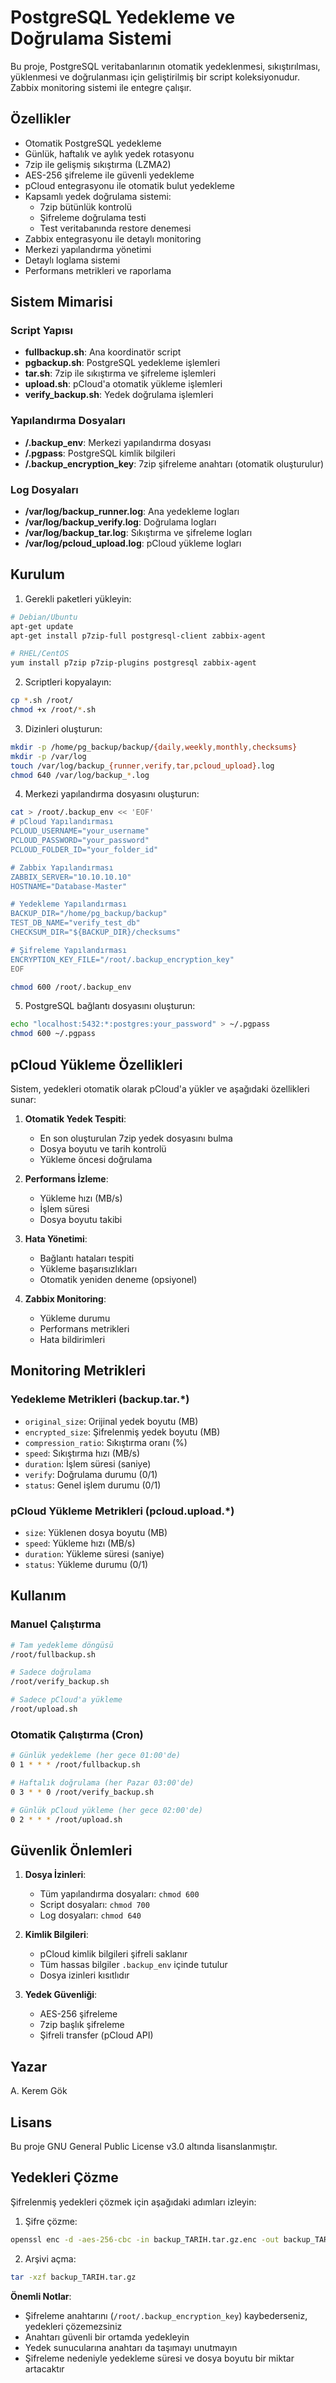 # PostgreSQL Yedekleme ve Doğrulama Sistemi

Bu proje, PostgreSQL veritabanlarının otomatik yedeklenmesi, sıkıştırılması, yüklenmesi ve doğrulanması için geliştirilmiş bir script koleksiyonudur. Zabbix monitoring sistemi ile entegre çalışır.

## Özellikler

- Otomatik PostgreSQL yedekleme
- Günlük, haftalık ve aylık yedek rotasyonu
- 7zip ile gelişmiş sıkıştırma (LZMA2)
- AES-256 şifreleme ile güvenli yedekleme
- pCloud entegrasyonu ile otomatik bulut yedekleme
- Kapsamlı yedek doğrulama sistemi:
  - 7zip bütünlük kontrolü
  - Şifreleme doğrulama testi
  - Test veritabanında restore denemesi
- Zabbix entegrasyonu ile detaylı monitoring
- Merkezi yapılandırma yönetimi
- Detaylı loglama sistemi
- Performans metrikleri ve raporlama

## Sistem Mimarisi

### Script Yapısı
- **fullbackup.sh**: Ana koordinatör script
- **pgbackup.sh**: PostgreSQL yedekleme işlemleri
- **tar.sh**: 7zip ile sıkıştırma ve şifreleme işlemleri
- **upload.sh**: pCloud'a otomatik yükleme işlemleri
- **verify_backup.sh**: Yedek doğrulama işlemleri

### Yapılandırma Dosyaları
- **/.backup_env**: Merkezi yapılandırma dosyası
- **/.pgpass**: PostgreSQL kimlik bilgileri
- **/.backup_encryption_key**: 7zip şifreleme anahtarı (otomatik oluşturulur)

### Log Dosyaları
- **/var/log/backup_runner.log**: Ana yedekleme logları
- **/var/log/backup_verify.log**: Doğrulama logları
- **/var/log/backup_tar.log**: Sıkıştırma ve şifreleme logları
- **/var/log/pcloud_upload.log**: pCloud yükleme logları

## Kurulum

1. Gerekli paketleri yükleyin:
```bash
# Debian/Ubuntu
apt-get update
apt-get install p7zip-full postgresql-client zabbix-agent

# RHEL/CentOS
yum install p7zip p7zip-plugins postgresql zabbix-agent
```

2. Scriptleri kopyalayın:
```bash
cp *.sh /root/
chmod +x /root/*.sh
```

3. Dizinleri oluşturun:
```bash
mkdir -p /home/pg_backup/backup/{daily,weekly,monthly,checksums}
mkdir -p /var/log
touch /var/log/backup_{runner,verify,tar,pcloud_upload}.log
chmod 640 /var/log/backup_*.log
```

4. Merkezi yapılandırma dosyasını oluşturun:
```bash
cat > /root/.backup_env << 'EOF'
# pCloud Yapılandırması
PCLOUD_USERNAME="your_username"
PCLOUD_PASSWORD="your_password"
PCLOUD_FOLDER_ID="your_folder_id"

# Zabbix Yapılandırması
ZABBIX_SERVER="10.10.10.10"
HOSTNAME="Database-Master"

# Yedekleme Yapılandırması
BACKUP_DIR="/home/pg_backup/backup"
TEST_DB_NAME="verify_test_db"
CHECKSUM_DIR="${BACKUP_DIR}/checksums"

# Şifreleme Yapılandırması
ENCRYPTION_KEY_FILE="/root/.backup_encryption_key"
EOF

chmod 600 /root/.backup_env
```

5. PostgreSQL bağlantı dosyasını oluşturun:
```bash
echo "localhost:5432:*:postgres:your_password" > ~/.pgpass
chmod 600 ~/.pgpass
```

## pCloud Yükleme Özellikleri

Sistem, yedekleri otomatik olarak pCloud'a yükler ve aşağıdaki özellikleri sunar:

1. **Otomatik Yedek Tespiti**:
   - En son oluşturulan 7zip yedek dosyasını bulma
   - Dosya boyutu ve tarih kontrolü
   - Yükleme öncesi doğrulama

2. **Performans İzleme**:
   - Yükleme hızı (MB/s)
   - İşlem süresi
   - Dosya boyutu takibi

3. **Hata Yönetimi**:
   - Bağlantı hataları tespiti
   - Yükleme başarısızlıkları
   - Otomatik yeniden deneme (opsiyonel)

4. **Zabbix Monitoring**:
   - Yükleme durumu
   - Performans metrikleri
   - Hata bildirimleri

## Monitoring Metrikleri

### Yedekleme Metrikleri (backup.tar.*)
- `original_size`: Orijinal yedek boyutu (MB)
- `encrypted_size`: Şifrelenmiş yedek boyutu (MB)
- `compression_ratio`: Sıkıştırma oranı (%)
- `speed`: Sıkıştırma hızı (MB/s)
- `duration`: İşlem süresi (saniye)
- `verify`: Doğrulama durumu (0/1)
- `status`: Genel işlem durumu (0/1)

### pCloud Yükleme Metrikleri (pcloud.upload.*)
- `size`: Yüklenen dosya boyutu (MB)
- `speed`: Yükleme hızı (MB/s)
- `duration`: Yükleme süresi (saniye)
- `status`: Yükleme durumu (0/1)

## Kullanım

### Manuel Çalıştırma
```bash
# Tam yedekleme döngüsü
/root/fullbackup.sh

# Sadece doğrulama
/root/verify_backup.sh

# Sadece pCloud'a yükleme
/root/upload.sh
```

### Otomatik Çalıştırma (Cron)
```bash
# Günlük yedekleme (her gece 01:00'de)
0 1 * * * /root/fullbackup.sh

# Haftalık doğrulama (her Pazar 03:00'de)
0 3 * * 0 /root/verify_backup.sh

# Günlük pCloud yükleme (her gece 02:00'de)
0 2 * * * /root/upload.sh
```

## Güvenlik Önlemleri

1. **Dosya İzinleri**:
   - Tüm yapılandırma dosyaları: `chmod 600`
   - Script dosyaları: `chmod 700`
   - Log dosyaları: `chmod 640`

2. **Kimlik Bilgileri**:
   - pCloud kimlik bilgileri şifreli saklanır
   - Tüm hassas bilgiler `.backup_env` içinde tutulur
   - Dosya izinleri kısıtlıdır

3. **Yedek Güvenliği**:
   - AES-256 şifreleme
   - 7zip başlık şifreleme
   - Şifreli transfer (pCloud API)

## Yazar

A. Kerem Gök

## Lisans

Bu proje GNU General Public License v3.0 altında lisanslanmıştır. 

## Yedekleri Çözme

Şifrelenmiş yedekleri çözmek için aşağıdaki adımları izleyin:

1. Şifre çözme:
```bash
openssl enc -d -aes-256-cbc -in backup_TARIH.tar.gz.enc -out backup_TARIH.tar.gz -pass file:/root/.backup_encryption_key
```

2. Arşivi açma:
```bash
tar -xzf backup_TARIH.tar.gz
```

**Önemli Notlar**:
- Şifreleme anahtarını (`/root/.backup_encryption_key`) kaybederseniz, yedekleri çözemezsiniz
- Anahtarı güvenli bir ortamda yedekleyin
- Yedek sunucularına anahtarı da taşımayı unutmayın
- Şifreleme nedeniyle yedekleme süresi ve dosya boyutu bir miktar artacaktır 